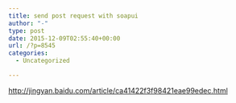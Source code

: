 ```yaml
---
title: send post request with soapui
author: "-"
type: post
date: 2015-12-09T02:55:40+00:00
url: /?p=8545
categories:
  - Uncategorized

---
```

http://jingyan.baidu.com/article/ca41422f3f98421eae99edec.html